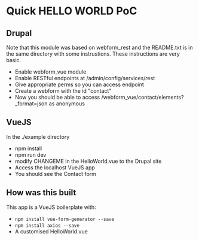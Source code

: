 # Quick HELLO WORLD PoC

## Drupal

Note that this module was based on webform_rest and the README.txt is in the same
directory with some instrustions. These instructions are very basic.

* Enable webform_vue module
* Enable RESTful endpoints at /admin/config/services/rest
* Give appropriate perms so you can access endpoint
* Create a webform with the id "contact"
* Now you should be able to access /webform_vue/contact/elements?_format=json as anonymous

## VueJS

In the ./example directory

* npm install
* npm run dev
* modify CHANGEME in the HelloWorld.vue to the Drupal site
* Access the localhost VueJS app
* You should see the Contact form

## How was this built

This app is a VueJS boilerplate with:

* `npm install vue-form-generator --save`
* `npm install axios --save`
* A customised HelloWorld.vue 

